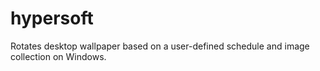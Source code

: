 # hypersoft
Rotates desktop wallpaper based on a user-defined schedule and image collection on Windows.
